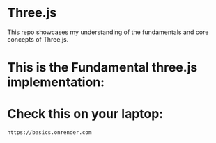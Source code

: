 # Three.js
This repo showcases my understanding of the fundamentals and core concepts of Three.js.


# This is the Fundamental three.js implementation: 
# Check this on your laptop: 
    https://basics.onrender.com